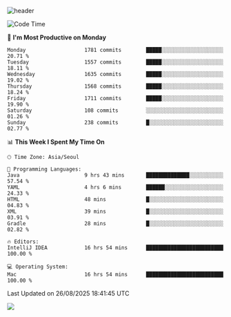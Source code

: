 ![header](https://capsule-render.vercel.app/api?type=Egg&color=timeAuto&height=300&section=header&text=PoPo&fontSize=90&animation=fadeIn)

  <!--START_SECTION:waka-->
![Code Time](http://img.shields.io/badge/Code%20Time-2%2C927%20hrs%2031%20mins-blue)

📅 **I'm Most Productive on Monday** 

```text
Monday                   1781 commits        █████░░░░░░░░░░░░░░░░░░░░   20.71 % 
Tuesday                  1557 commits        █████░░░░░░░░░░░░░░░░░░░░   18.11 % 
Wednesday                1635 commits        █████░░░░░░░░░░░░░░░░░░░░   19.02 % 
Thursday                 1568 commits        █████░░░░░░░░░░░░░░░░░░░░   18.24 % 
Friday                   1711 commits        █████░░░░░░░░░░░░░░░░░░░░   19.90 % 
Saturday                 108 commits         ░░░░░░░░░░░░░░░░░░░░░░░░░   01.26 % 
Sunday                   238 commits         █░░░░░░░░░░░░░░░░░░░░░░░░   02.77 % 
```


📊 **This Week I Spent My Time On** 

```text
🕑︎ Time Zone: Asia/Seoul

💬 Programming Languages: 
Java                     9 hrs 43 mins       ██████████████░░░░░░░░░░░   57.54 % 
YAML                     4 hrs 6 mins        ██████░░░░░░░░░░░░░░░░░░░   24.33 % 
HTML                     48 mins             █░░░░░░░░░░░░░░░░░░░░░░░░   04.83 % 
XML                      39 mins             █░░░░░░░░░░░░░░░░░░░░░░░░   03.91 % 
Gradle                   28 mins             █░░░░░░░░░░░░░░░░░░░░░░░░   02.82 % 

🔥 Editors: 
IntelliJ IDEA            16 hrs 54 mins      █████████████████████████   100.00 % 

💻 Operating System: 
Mac                      16 hrs 54 mins      █████████████████████████   100.00 % 
```


 Last Updated on 26/08/2025 18:41:45 UTC
<!--END_SECTION:waka-->



<img src="https://capsule-render.vercel.app/api?type=Egg&color=timeAuto&height=300&section=footer&text=PoPo&fontSize=90&animation=fadeIn&reversal=true" />
